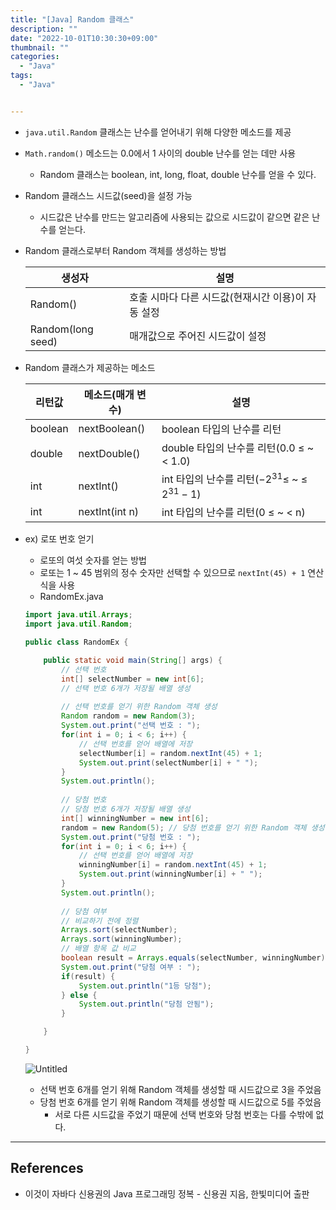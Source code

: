 ```yaml
---
title: "[Java] Random 클래스"
description: ""
date: "2022-10-01T10:30:30+09:00"
thumbnail: ""
categories:
  - "Java"
tags:
  - "Java"


---
```

<!--more-->

- `java.util.Random` 클래스는 난수를 얻어내기 위해 다양한 메소드를 제공
- `Math.random()` 메소드는 0.0에서 1 사이의 double 난수를 얻는 데만 사용
    - Random 클래스는 boolean, int, long, float, double 난수를 얻을 수 있다.
- Random 클래스느 시드값(seed)을 설정 가능
    - 시드값은 난수를 만드는 알고리즘에 사용되는 값으로 시드값이 같으면 같은 난수를 얻는다.
- Random 클래스로부터 Random 객체를 생성하는 방법
    
    
    | 생성자 | 설명 |
    | --- | --- |
    | Random() | 호출 시마다 다른 시드값(현재시간 이용)이 자동 설정 |
    | Random(long seed) | 매개값으로 주어진 시드값이 설정 |
- Random 클래스가 제공하는 메소드
    
    
    | 리턴값 | 메소드(매개 변수) | 설명 |
    | --- | --- | --- |
    | boolean | nextBoolean() | boolean 타입의 난수를 리턴 |
    | double  | nextDouble() | double 타입의 난수를 리턴(0.0 ≤ ~ < 1.0) |
    | int | nextInt() | int 타입의 난수를 리턴($-2^{31}$≤ ~ ≤ $2^{31}-1$) |
    | int | nextInt(int n) | int 타입의 난수를 리턴(0 ≤ ~ < n) |
- ex) 로또 번호 얻기
    - 로또의 여섯 숫자를 얻는 방법
    - 로또는 1 ~ 45 범위의 정수 숫자만 선택할 수 있으므로 `nextInt(45) + 1` 연산식을 사용
    - RandomEx.java
    
    ```java
    import java.util.Arrays;
    import java.util.Random;
    
    public class RandomEx {
    
    	public static void main(String[] args) {
    		// 선택 번호
    		int[] selectNumber = new int[6];
    		// 선택 번호 6개가 저장될 배열 생성
    		
    		// 선택 번호를 얻기 위한 Random 객체 생성
    		Random random = new Random(3);
    		System.out.print("선택 번호 : ");
    		for(int i = 0; i < 6; i++) {
    			// 선택 번호를 얻어 배열에 저장
    			selectNumber[i] = random.nextInt(45) + 1;
    			System.out.print(selectNumber[i] + " ");
    		}
    		System.out.println();
    		
    		// 당첨 번호
    		// 당첨 번호 6개가 저장될 배열 생성
    		int[] winningNumber = new int[6];
    		random = new Random(5); // 당첨 번호를 얻기 위한 Random 객체 생성
    		System.out.print("당첨 번호 : ");
    		for(int i = 0; i < 6; i++) {
    			// 선택 번호를 얻어 배열에 저장
    			winningNumber[i] = random.nextInt(45) + 1;
    			System.out.print(winningNumber[i] + " ");
    		}
    		System.out.println();
    		
    		// 당첨 여부
    		// 비교하기 전에 정렬
    		Arrays.sort(selectNumber);
    		Arrays.sort(winningNumber);
    		// 배열 항목 값 비교
    		boolean result = Arrays.equals(selectNumber, winningNumber);
    		System.out.print("당첨 여부 : ");
    		if(result) {
    			System.out.println("1등 당첨");
    		} else {
    			System.out.println("당첨 안됨");
    		}
    
    	}
    
    }
    ```
    
    ![Untitled](/images/lang_java/basicAPI/Random_클래스/Untitled.png)
    
    - 선택 번호 6개를 얻기 위해 Random 객체를 생성할 때 시드값으로 3을 주었음
    - 당첨 번호 6개를 얻기 위해 Random 객체를 생성할 때 시드값으로 5를 주었음
        - 서로 다른 시드값을 주었기 때문에 선택 번호와 당첨 번호는 다를 수밖에 없다.

---

## References

- 이것이 자바다 신용권의 Java 프로그래밍 정복 - 신용권 지음, 한빛미디어 출판